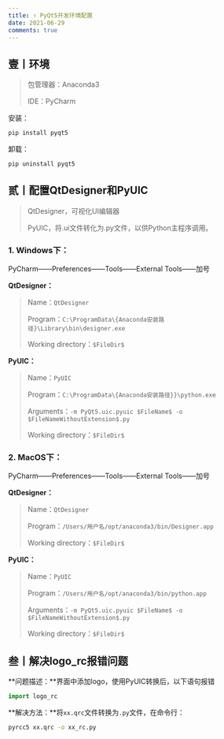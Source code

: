 ```yaml
---
title: ✌️ PyQt5开发环境配置
date: 2021-06-29
comments: true
---
```

## 壹丨环境

> 包管理器：Anaconda3
>
> IDE：PyCharm

安装：

```bash
pip install pyqt5
```

卸载：


```bash
pip uninstall pyqt5
```

## 贰丨配置QtDesigner和PyUIC

> QtDesigner，可视化UI编辑器
>
> PyUIC，将.ui文件转化为.py文件，以供Python主程序调用。

### 1. Windows下：

PyCharm——Preferences——Tools——External Tools——加号

**QtDesigner：**

>Name：`QtDesigner`
>
>Program：`C:\ProgramData\{Anaconda安装路径}\Library\bin\designer.exe`
>
>Working directory：`$FileDir$`

**PyUIC：**

>Name：`PyUIC`
>
>Program：`C:\ProgramData\{Anaconda安装路径}}\python.exe`
>
>Arguments：`-m PyQt5.uic.pyuic $FileName$ -o $FileNameWithoutExtension$.py`
>
>Working directory：`$FileDir$`

### 2. MacOS下：

PyCharm——Preferences——Tools——External Tools——加号

**QtDesigner：**

>Name：`QtDesigner`
>
>Program：`/Users/用户名/opt/anaconda3/bin/Designer.app`
>
>Working directory：`$FileDir$`

**PyUIC：**

>Name：`PyUIC`
>
>Program：`/Users/用户名/opt/anaconda3/bin/python.app`
>
>Arguments：`-m PyQt5.uic.pyuic $FileName$ -o $FileNameWithoutExtension$.py`
>
>Working directory：`$FileDir$`



## 叁丨解决logo_rc报错问题

**问题描述：**界面中添加logo，使用PyUIC转换后，以下语句报错

```python
import logo_rc
```

**解决方法：**将`xx.qrc`文件转换为`.py`文件，在命令行：

```bash
pyrcc5 xx.qrc -o xx_rc.py
```


